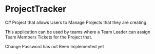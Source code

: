 # ProjectTracker

C# Project that allows Users to Manage Projects that they are creating.

This application can be used by teams where a Team Leader can assign Team Members Tickets for the Project that.

Change Password has not Been Implemented yet